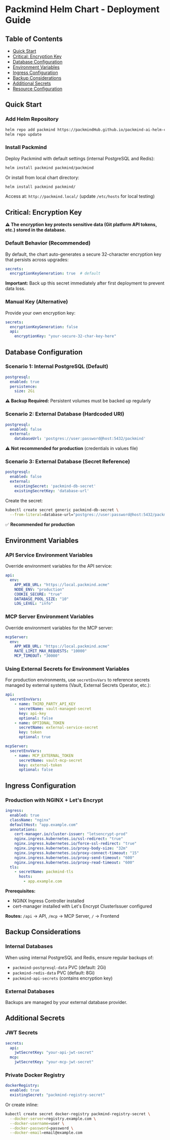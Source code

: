# Packmind Helm Chart - Deployment Guide

## Table of Contents

- [Quick Start](#quick-start)
- [Critical: Encryption Key](#critical-encryption-key)
- [Database Configuration](#database-configuration)
- [Environment Variables](#environment-variables)
- [Ingress Configuration](#ingress-configuration)
- [Backup Considerations](#backup-considerations)
- [Additional Secrets](#additional-secrets)
- [Resource Configuration](#resource-configuration)

## Quick Start

### Add Helm Repository

```bash
helm repo add packmind https://packmindHub.github.io/packmind-ai-helm-chart/
helm repo update
```

### Install Packmind

Deploy Packmind with default settings (internal PostgreSQL and Redis):

```bash
helm install packmind packmind/packmind
```

Or install from local chart directory:

```bash
helm install packmind packmind/
```

Access at: `http://packmind.local/` (update `/etc/hosts` for local testing)

## Critical: Encryption Key

**⚠️ The encryption key protects sensitive data (Git platform API tokens, etc.) stored in the database.**

### Default Behavior (Recommended)

By default, the chart auto-generates a secure 32-character encryption key that persists across upgrades:

```yaml
secrets:
  encryptionKeyGeneration: true  # default
```

**Important:** Back up this secret immediately after first deployment to prevent data loss.

### Manual Key (Alternative)

Provide your own encryption key:

```yaml
secrets:
  encryptionKeyGeneration: false
  api:
    encryptionKey: "your-secure-32-char-key-here"
```

## Database Configuration

### Scenario 1: Internal PostgreSQL (Default)

```yaml
postgresql:
  enabled: true
  persistence:
    size: 2Gi
```

**⚠️ Backup Required:** Persistent volumes must be backed up regularly

### Scenario 2: External Database (Hardcoded URI)

```yaml
postgresql:
  enabled: false
  external:
    databaseUrl: 'postgres://user:password@host:5432/packmind'
```

⚠️ **Not recommended for production** (credentials in values file)

### Scenario 3: External Database (Secret Reference)

```yaml
postgresql:
  enabled: false
  external:
    existingSecret: 'packmind-db-secret'
    existingSecretKey: 'database-url'
```

Create the secret:

```bash
kubectl create secret generic packmind-db-secret \
  --from-literal=database-url="postgres://user:password@host:5432/packmind"
```

✅ **Recommended for production**

## Environment Variables

### API Service Environment Variables

Override environment variables for the API service:

```yaml
api:
  env:
    APP_WEB_URL: "https://local.packmind.acme"
    NODE_ENV: "production"
    COOKIE_SECURE: "true"
    DATABASE_POOL_SIZE: "10"
    LOG_LEVEL: "info"
```

### MCP Server Environment Variables

Override environment variables for the MCP server:

```yaml
mcpServer:
  env:
    APP_WEB_URL: "https://local.packmind.acme"
    RATE_LIMIT_MAX_REQUESTS: "10000"
    MCP_TIMEOUT: "30000"
```

### Using External Secrets for Environment Variables

For production environments, use `secretEnvVars` to reference secrets managed by external systems (Vault, External Secrets Operator, etc.):

```yaml
api:
  secretEnvVars:
    - name: THIRD_PARTY_API_KEY
      secretName: vault-managed-secret
      key: api-key
      optional: false
    - name: OPTIONAL_TOKEN
      secretName: external-service-secret
      key: token
      optional: true

mcpServer:
  secretEnvVars:
    - name: MCP_EXTERNAL_TOKEN
      secretName: vault-mcp-secret
      key: external-token
      optional: false
```

## Ingress Configuration

### Production with NGINX + Let's Encrypt

```yaml
ingress:
  enabled: true
  className: "nginx"
  defaultHost: "app.example.com"
  annotations:
    cert-manager.io/cluster-issuer: "letsencrypt-prod"
    nginx.ingress.kubernetes.io/ssl-redirect: "true"
    nginx.ingress.kubernetes.io/force-ssl-redirect: "true"
    nginx.ingress.kubernetes.io/proxy-body-size: "32m"
    nginx.ingress.kubernetes.io/proxy-connect-timeout: "15"
    nginx.ingress.kubernetes.io/proxy-send-timeout: "600"
    nginx.ingress.kubernetes.io/proxy-read-timeout: "600"
  tls:
    - secretName: packmind-tls
      hosts:
        - app.example.com
```

**Prerequisites:**
- NGINX Ingress Controller installed
- cert-manager installed with Let's Encrypt ClusterIssuer configured

**Routes:** `/api` → API, `/mcp` → MCP Server, `/` → Frontend

## Backup Considerations

### Internal Databases

When using internal PostgreSQL and Redis, ensure regular backups of:
- `packmind-postgresql-data` PVC (default: 2Gi)
- `packmind-redis-data` PVC (default: 8Gi)
- `packmind-api-secrets` (contains encryption key)

### External Databases

Backups are managed by your external database provider.

## Additional Secrets

### JWT Secrets

```yaml
secrets:
  api:
    jwtSecretKey: "your-api-jwt-secret"
  mcp:
    jwtSecretKey: "your-mcp-jwt-secret"
```

### Private Docker Registry

```yaml
dockerRegistry:
  enabled: true
  existingSecret: "packmind-registry-secret"
```

Or create inline:

```bash
kubectl create secret docker-registry packmind-registry-secret \
  --docker-server=registry.example.com \
  --docker-username=user \
  --docker-password=password \
  --docker-email=email@example.com
```
